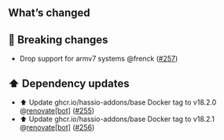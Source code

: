 ## What’s changed

## 🚨 Breaking changes

- Drop support for armv7 systems @frenck ([#257](https://github.com/hassio-addons/addon-ftp/pull/257))

## ⬆️ Dependency updates

- ⬆️ Update ghcr.io/hassio-addons/base Docker tag to v18.2.0 @[renovate[bot]](https://github.com/apps/renovate) ([#255](https://github.com/hassio-addons/addon-ftp/pull/255))
- ⬆️ Update ghcr.io/hassio-addons/base Docker tag to v18.2.1 @[renovate[bot]](https://github.com/apps/renovate) ([#256](https://github.com/hassio-addons/addon-ftp/pull/256))
